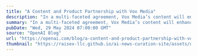 ```yaml
---
title: "A Content and Product Partnership with Vox Media"
description: "In a multi-faceted agreement, Vox Media’s content will enhance the output of OpenAI’s ChatGPT, and the company will build on OpenAI’s technology to develop products to better serve its audiences and advertisers."
summary: "In a multi-faceted agreement, Vox Media’s content will enhance the output of OpenAI’s ChatGPT, and the company will build on OpenAI’s technology to develop products to better serve its audiences and advertisers."
pubDate: "Wed, 29 May 2024 07:00:00 GMT"
source: "OpenAI Blog"
url: "https://openai.com/blog/a-content-and-product-partnership-with-vox-media"
thumbnail: "https://raisex-llc.github.io/ai-news-curation-site/assets/openai_logo.png"
---
```


